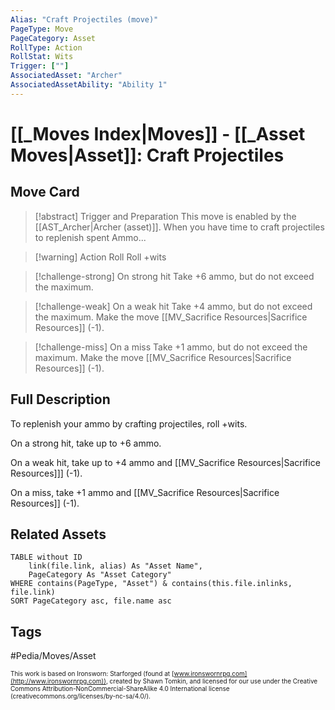 ```yaml
---
Alias: "Craft Projectiles (move)"
PageType: Move
PageCategory: Asset
RollType: Action
RollStat: Wits
Trigger: [""]
AssociatedAsset: "Archer"
AssociatedAssetAbility: "Ability 1"
---
```

# [[_Moves Index|Moves]] - [[_Asset Moves|Asset]]: Craft Projectiles
## Move Card

>[!abstract]  Trigger and Preparation
>This move is enabled by the [[AST_Archer|Archer (asset)]].
>When you have time to craft projectiles to replenish spent Ammo...


> [!warning] Action Roll
> Roll +wits

> [!challenge-strong] On strong hit
> Take +6 ammo, but do not exceed the maximum.


> [!challenge-weak] On a weak hit
> Take +4 ammo, but do not exceed the maximum.
> Make the move [[MV_Sacrifice Resources|Sacrifice Resources]] (-1).

> [!challenge-miss] On a miss
>Take +1 ammo, but do not exceed the maximum.
> Make the move [[MV_Sacrifice Resources|Sacrifice Resources]] (-1).


## Full Description
To replenish your ammo by crafting projectiles, roll +wits. 

On a strong hit, take up to +6 ammo. 

On a weak hit, take up to +4 ammo and [[MV_Sacrifice Resources|Sacrifice Resources]]] (-1). 

On a miss, take +1 ammo and [[MV_Sacrifice Resources|Sacrifice Resources]] (-1). 

## Related Assets
```dataview
TABLE without ID
	link(file.link, alias) As "Asset Name",
	PageCategory As "Asset Category"
WHERE contains(PageType, "Asset") & contains(this.file.inlinks, file.link)
SORT PageCategory asc, file.name asc
```
## Tags
#Pedia/Moves/Asset

<font size=-2>This work is based on Ironsworn: Starforged (found at [www.ironswornrpg.com](http://www.ironswornrpg.com)), created by Shawn Tomkin, and licensed for our use under the Creative Commons Attribution-NonCommercial-ShareAlike 4.0 International license  (creativecommons.org/licenses/by-nc-sa/4.0/).</font>